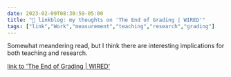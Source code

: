 ---date: 2023-02-09T08:30:59-05:00title: "🔗 linkblog: my thoughts on 'The End of Grading | WIRED'"tags: ["link","Work","measurement","teaching","research","grading"]---Somewhat meandering read, but I think there are interesting implications for both teaching and research.   [link to 'The End of Grading | WIRED'](https://www.wired.com/story/the-end-of-grading/)